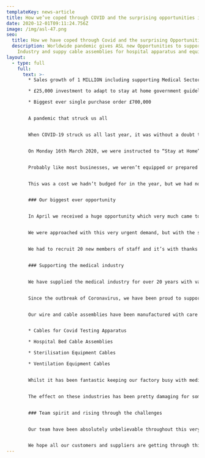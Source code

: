 ```yaml
---
templateKey: news-article
title: How we’ve coped through COVID and the surprising opportunities it has given us
date: 2020-12-01T09:11:24.756Z
image: /img/asl-47.png
seo:
  title: How we have coped through Covid and the surprising Opportunities
  description: Worldwide pandemic gives ASL new Opportunities to support Medical
    Industry and suppy cable assemblies for hospital apparatus and equipment
layout:
  - type: full
    full:
      text: >-
        * Sales growth of 1 MILLION including supporting Medical Sector

        * £25,000 investment to adapt to stay at home government guideline

        * Biggest ever single purchase order £700,000


        A pandemic that struck us all ​


        When COVID-19 struck us all last year, it was without a doubt the most uncertain and worrying time for a lot of businesses.​


        On Monday 16th March 2020, we were instructed to “Stay at Home” if you could work from home. The following morning we called all managers into an urgent meeting, to discuss what we needed to do, to follow this new government guideline.​


        Probably like most businesses, we weren’t equipped or prepared for this change. We quickly recognised that we needed to invest £10,000 in new laptops for all those who would have to start working from home. 


        This was a cost we hadn’t budged for in the year, but we had no other option but to go ahead. Our IT support did a super job getting the laptops arranged and we’re thankful to our office staff, who all made the “work from home” transition very smooth and stress-free.​


        ### Our biggest ever opportunity


        In April we received a huge opportunity which very much came to us as a surprise, and contributed towards a record growth in sales of £1Million. The enquiry came from a UK company who have a manufacturing plant in India but due to the pandemic, had to close their Indian factory.​


        ​We were approached with this very urgent demand, but with the size of our factory and the available floor space, we had the ability to set up production cells in a very short space of time. Proving we had spare capacity, equipment and resource to utilise at such short notice, we won our biggest ever contract worth £700,000.  ​


        We had to recruit 20 new members of staff and it’s with thanks to our local agency that supported us, by providing a team of skilled production operators that we had fully trained up in a matter of weeks. The contract lasted 6 months and apart from some long lead times on tooling, overall the project was a big success.  ​


        ### Supporting the medical industry


        We have supplied the medical industry for over 20 years with various electrical cable assemblies for apparatus and equipment.​


        ​Since the outbreak of Coronavirus, we have been proud to support Medical manufacturers with urgent orders after they saw a rapid increase in demand.​


        ​Our wire and cable assemblies have been manufactured with care and delivered to equipment in hospitals all over the world.​ 


        * Cables for Covid Testing Apparatus 

        * Hospital Bed Cable Assemblies 

        * Sterilisation Equipment Cables 

        * Ventilation Equipment Cables 


        Whilst it has been fantastic keeping our factory busy with medical demand and new opportunities, we have certainly felt the pain for a handful of our customers who are in suffering industries, especially those in Aviation and Hospitality.​


        ​The effect on these industries has been pretty damaging for some, and so we are supporting them in the best ways we can.​


        ### Team spirit and rising through the challenges


        Our team have been absolutely unbelievable throughout this very different year, and have pulled together in a way which is absolutely admirable. Every single person has supported all the changes we’ve made, and really risen to the challenges during this rapid growth.​


        We hope all our customers and suppliers are getting through this challenging time and if there is anything we can do to help, please get in touch.
---
```

